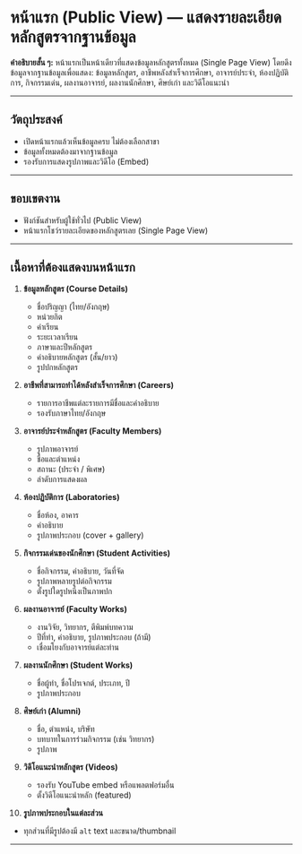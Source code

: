 # หน้าแรก (Public View) — แสดงรายละเอียดหลักสูตรจากฐานข้อมูล

**คำอธิบายสั้น ๆ:**
หน้าแรกเป็นหน้าเดียวที่แสดงข้อมูลหลักสูตรทั้งหมด (Single Page View) โดยดึงข้อมูลจากฐานข้อมูลเพื่อแสดง: ข้อมูลหลักสูตร, อาชีพหลังสำเร็จการศึกษา, อาจารย์ประจำ, ห้องปฏิบัติการ, กิจกรรมเด่น, ผลงานอาจารย์, ผลงานนักศึกษา, ศิษย์เก่า และวิดีโอแนะนำ

---

## วัตถุประสงค์

* เปิดหน้าแรกแล้วเห็นข้อมูลครบ ไม่ต้องเลือกสาขา
* ข้อมูลทั้งหมดต้องมาจากฐานข้อมูล
* รองรับการแสดงรูปภาพและวิดีโอ (Embed)

---

## ขอบเขตงาน

* ฟังก์ชันสำหรับผู้ใช้ทั่วไป (Public View)
* หน้าแรกโชว์รายละเอียดของหลักสูตรเลย (Single Page View)

---

## เนื้อหาที่ต้องแสดงบนหน้าแรก

1. **ข้อมูลหลักสูตร (Course Details)**

   * ชื่อปริญญา (ไทย/อังกฤษ)
   * หน่วยกิต
   * ค่าเรียน
   * ระยะเวลาเรียน
   * ภาษาและปีหลักสูตร
   * คำอธิบายหลักสูตร (สั้น/ยาว)
   * รูปปกหลักสูตร

2. **อาชีพที่สามารถทำได้หลังสำเร็จการศึกษา (Careers)**

   * รายการอาชีพแต่ละรายการมีชื่อและคำอธิบาย
   * รองรับภาษาไทย/อังกฤษ

3. **อาจารย์ประจำหลักสูตร (Faculty Members)**

   * รูปภาพอาจารย์
   * ชื่อและตำแหน่ง
   * สถานะ (ประจำ / พิเศษ)
   * ลำดับการแสดงผล

4. **ห้องปฏิบัติการ (Laboratories)**

   * ชื่อห้อง, อาคาร
   * คำอธิบาย
   * รูปภาพประกอบ (cover + gallery)

5. **กิจกรรมเด่นของนักศึกษา (Student Activities)**

   * ชื่อกิจกรรม, คำอธิบาย, วันที่จัด
   * รูปภาพหลายรูปต่อกิจกรรม
   * ตั้งรูปใดรูปหนึ่งเป็นภาพปก

6. **ผลงานอาจารย์ (Faculty Works)**

   * งานวิจัย, วิทยากร, ตีพิมพ์บทความ
   * ปีที่ทำ, คำอธิบาย, รูปภาพประกอบ (ถ้ามี)
   * เชื่อมโยงกับอาจารย์แต่ละท่าน

7. **ผลงานนักศึกษา (Student Works)**

   * ชื่อผู้ทำ, ชื่อโปรเจกต์, ประเภท, ปี
   * รูปภาพประกอบ

8. **ศิษย์เก่า (Alumni)**

   * ชื่อ, ตำแหน่ง, บริษัท
   * บทบาทในการร่วมกิจกรรม (เช่น วิทยากร)
   * รูปภาพ

9. **วิดีโอแนะนำหลักสูตร (Videos)**

   * รองรับ YouTube embed หรือแพลตฟอร์มอื่น
   * ตั้งวิดีโอแนะนำหลัก (featured)

10. **รูปภาพประกอบในแต่ละส่วน**

* ทุกส่วนที่มีรูปต้องมี `alt` text และขนาด/thumbnail

---



